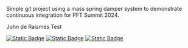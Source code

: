 Simple git project using a mass spring damper system to demonstrate 
continuous integration for PFT Summit 2024.

John de Raismes Test

[![Static Badge](https://img.shields.io/badge/PFT-Workshop-blue)](https://acampbel.github.io/Mass-Spring-Damper-PFT-2024)
[![Static Badge](https://img.shields.io/badge/MATLAB-Test_Results-orange)](https://acampbel.github.io/Mass-Spring-Damper-PFT-2024/test-results)
[![Static Badge](https://img.shields.io/badge/MATLAB-Code_Coverage-green)](https://acampbel.github.io/Mass-Spring-Damper-PFT-2024/coverage)
